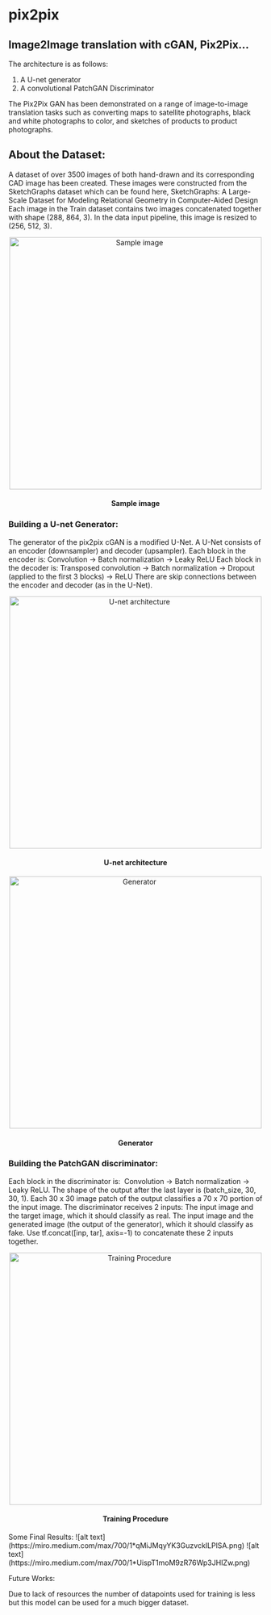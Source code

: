 # pix2pix
## Image2Image translation with cGAN, Pix2Pix…

The architecture is as follows:
1) A U-net generator
2) A convolutional PatchGAN Discriminator

The Pix2Pix GAN has been demonstrated on a range of image-to-image translation tasks such as converting maps to satellite photographs, black and white photographs to color, and sketches of products to product photographs.

## About the Dataset:
A dataset of over 3500 images of both hand-drawn and its corresponding CAD image has been created. These images were constructed from the SketchGraphs dataset which can be found here, SketchGraphs: A Large-Scale Dataset for Modeling Relational Geometry in Computer-Aided Design
Each image in the Train dataset contains two images concatenated together with shape (288, 864, 3). In the data input pipeline, this image is resized to (256, 512, 3).

<p align="center">
  <img width="500" src="https://miro.medium.com/max/700/1*NkwLb7g7ws-o4MyTZlMWsw.png" alt="Sample image">
  <br>
  <h4 align="center">Sample image</h4>
</p>


### Building a U-net Generator:
The generator of the pix2pix cGAN is a modified U-Net. A U-Net consists of an encoder (downsampler) and decoder (upsampler).
Each block in the encoder is: Convolution -> Batch normalization -> Leaky ReLU
Each block in the decoder is: Transposed convolution -> Batch normalization -> Dropout (applied to the first 3 blocks) -> ReLU
There are skip connections between the encoder and decoder (as in the U-Net).


<p align="center">
  <img width="500" src="https://miro.medium.com/max/626/1*qckzBmbO9vW__8JF0os_Rw.png" alt="U-net architecture">
  <br>
  <h4 align="center">U-net architecture</h4>
</p>
<p align="center">
  <img width="500" src="https://miro.medium.com/max/564/1*hMh9TL1lRsBlXDL9FTsdFw.png" alt="Generator">
  <br>
  <h4 align="center">Generator</h4>
</p>

### Building the PatchGAN discriminator:

Each block in the discriminator is: 
Convolution -> Batch normalization -> Leaky ReLU.
The shape of the output after the last layer is (batch_size, 30, 30, 1).
Each 30 x 30 image patch of the output classifies a 70 x 70 portion of the input image.
The discriminator receives 2 inputs:
The input image and the target image, which it should classify as real.
The input image and the generated image (the output of the generator), which it should classify as fake.
Use tf.concat([inp, tar], axis=-1) to concatenate these 2 inputs together.

<p align="center">
  <img background-color="white" width="500" src="https://miro.medium.com/max/564/1*XjPW3JhJComj_T9zr1W7ZA.png" alt="Training Procedure">
  <br>
  <h4 align="center">Training Procedure</h4>
</p>
Some Final Results:
![alt text](https://miro.medium.com/max/700/1*qMiJMqyYK3GuzvckILPlSA.png)
![alt text](https://miro.medium.com/max/700/1*UispT1moM9zR76Wp3JHIZw.png)

Future Works:

Due to lack of resources the number of datapoints used for training is less but this model can be used for a much bigger dataset.
